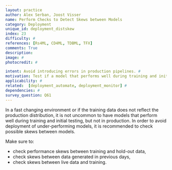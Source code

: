 ```yaml
---
layout: practice
author: Alex Serban, Joost Visser
name: Perform Checks to Detect Skews between Models
category: Deployment
unique_id: deployment_distskew
index: 23
difficulty: #
references: [Rs4ML, CD4ML, TDBML, TFX]
comments: True
description:
image: #
photocredit: #

intent: Avoid introducing errors in production pipelines. #
motivation: Test if a model that performs well during training and initial testing will also perform well in production i.e. test if the training data distribution reflects the production one. #
applicability: #
related:  [deployment_automate, deployment_monitor] #
dependencies: #
survey_question: Q61
---
```


In a fast changing environment or if the training data does not reflect the production distribution, it is not uncommon to have models that perform well during training and initial testing, but not in production.
In order to avoid deployment of under-performing models, it is recommended to check possible skews between models.

Make sure to:
- check performance skews between training and hold-out data,
- check skews between data generated in previous days,
- check skews between live data and training.